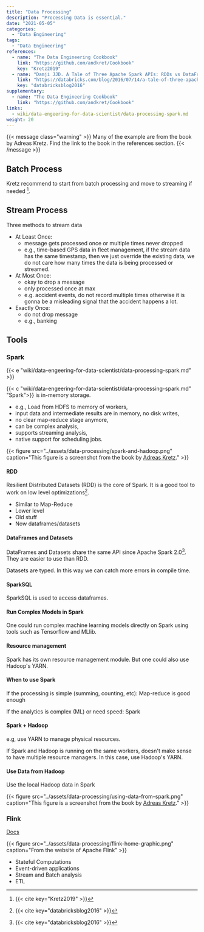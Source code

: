 ```yaml
---
title: "Data Processing"
description: "Processing Data is essential."
date: "2021-05-05"
categories:
  - "Data Engineering"
tags:
  - "Data Engineering"
references:
  - name: "The Data Engineering Cookbook"
    link: "https://github.com/andkret/Cookbook"
    key: "Kretz2019"
  - name: "Damji JJD. A Tale of Three Apache Spark APIs: RDDs vs DataFrames and Datasets. In: Databricks [Internet]. 14 Jul 2016 [cited 1 Feb 2022]. Available: https://databricks.com/blog/2016/07/14/a-tale-of-three-apache-spark-apis-rdds-dataframes-and-datasets.html"
    link: "https://databricks.com/blog/2016/07/14/a-tale-of-three-apache-spark-apis-rdds-dataframes-and-datasets.html"
    key: "databricksblog2016"
supplementary:
  - name: "The Data Engineering Cookbook"
    link: "https://github.com/andkret/Cookbook"
links:
  - wiki/data-engeering-for-data-scientist/data-processing-spark.md
weight: 20
---
```


{{< message class="warning" >}}
Many of the example are from the book by Adreas Kretz. Find the link to the book in the references section.
{{< /message >}}


## Batch Process

Kretz recommend to start from batch processing and move to streaming if needed [^Kretz2019].


## Stream Process


Three methods to stream data

- At Least Once: 
  - message gets processed once or multiple times
never dropped
  - e.g., time-based GPS data in fleet management, if the stream data has the same timestamp, then we just override the existing data, we do not care how many times the data is being processed or streamed.
- At Most Once:
  - okay to drop a message
  - only processed once at max
  - e.g. accident events, do not record multiple times otherwise it is gonna be a misleading signal that the accident happens a lot.
- Exactly Once:
  - do not drop message
  - e.g., banking


## Tools


### Spark

{{< e "wiki/data-engeering-for-data-scientist/data-processing-spark.md" >}}

{{< c "wiki/data-engeering-for-data-scientist/data-processing-spark.md" "Spark">}} is in-memory storage.

- e.g., Load from HDFS to memory of workers,
- input data and intermediate results are in memory, no disk writes,
- no clear map-reduce stage anymore,
- can be complex analysis,
- supports streaming analysis,
- native support for scheduling jobs.


{{< figure src="../assets/data-processing/spark-and-hadoop.png" caption="This figure is a screenshot from the book by [Adreas Kretz](https://github.com/andkret/Cookbook)." >}}



#### RDD

Resilient Distributed Datasets (RDD) is the core of Spark. It is a good tool to work on low level optimizations[^databricksblog2016].

- Similar to Map-Reduce
- Lower level
- Old stuff
- Now dataframes/datasets

#### DataFrames and Datasets

DataFrames and Datasets share the same API since Apache Spark 2.0[^databricksblog2016]. They are easier to use than RDD.

Datasets are typed. In this way we can catch more errors in compile time.





#### SparkSQL

SparkSQL is used to access dataframes.



#### Run Complex Models in Spark

One could run complex machine learning models directly on Spark using tools such as Tensorflow and MLlib.



#### Resource management

Spark has its own resource management module. But one could also use Hadoop's YARN.


#### When to use Spark

If the processing is simple (summing, counting, etc): Map-reduce is good enough

If the analytics is complex (ML) or need speed: Spark



#### Spark + Hadoop

e.g, use YARN to manage physical resources. 

If Spark and Hadoop is running on the same workers, doesn't make sense to have multiple resource managers. In this case, use Hadoop's YARN.



#### Use Data from Hadoop

Use the local Hadoop data in Spark

{{< figure src="../assets/data-processing/using-data-from-spark.png" caption="This figure is a screenshot from the book by [Adreas Kretz](https://github.com/andkret/Cookbook)." >}}


### Flink

[Docs](https://flink.apache.org/)

{{< figure src="../assets/data-processing/flink-home-graphic.png" caption="From the website of Apache Flink" >}}


- Stateful Computations
- Event-driven applications
- Stream and Batch analysis
- ETL














[^Kretz2019]: {{< cite key="Kretz2019" >}}
[^databricksblog2016]: {{< cite key="databricksblog2016" >}}